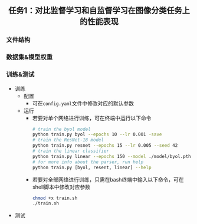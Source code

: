 <h2 style="text-align: center;"> 任务1：对比监督学习和自监督学习在图像分类任务上的性能表现 </h2>


### 文件结构

### 数据集&模型权重

### 训练&测试

- 训练
  - 配置
    - 可在`config.yaml`文件中修改对应的默认参数
  - 运行
    - 若要对单个网络进行训练，可在终端中运行以下命令
      ```bash
      # train the byol model
      python train.py byol --epochs 10 --lr 0.001 -save
      # train the ResNet-18 model
      python train.py resnet --epochs 15 --lr 0.005 --seed 42
      # train the linear classifier
      python train.py linear --epochs 150 --model ./model/byol.pth --type 'self_supervise'
      # for more info about the parser, run help
      python train.py [byol, resent, linear] --help
      ``` 
    - 若要对全部网络进行训练，只需在bash终端中输入以下命令，可在shell脚本中修改对应参数
      ```bash
      chmod +x train.sh
      ./train.sh
      ``` 
- 测试